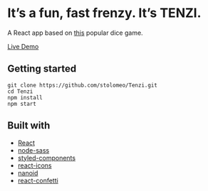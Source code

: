 # It’s a fun, fast frenzy. It’s TENZI.

A React app based on [this](https://ilovetenzi.com/product/tenzi-dice-game/) popular dice game.

[Live Demo](https://tenzi-game.web.app/)

## Getting started

```
git clone https://github.com/stolomeo/Tenzi.git
cd Tenzi
npm install
npm start
```

## Built with

- [React](https://reactjs.org/)
- [node-sass](https://www.npmjs.com/package/node-sass)
- [styled-components](hhttps://www.npmjs.com/package/styled-components)
- [react-icons](https://www.npmjs.com/package/react-icons)
- [nanoid](https://www.npmjs.com/package/nanoid)
- [react-confetti](https://www.npmjs.com/package/react-confetti)
